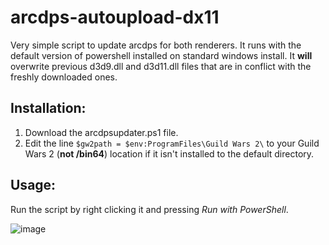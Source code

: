 # arcdps-autoupload-dx11
Very simple script to update arcdps for both renderers.
It runs with the default version of powershell installed on standard windows install.
It **will** overwrite previous d3d9.dll and d3d11.dll files that are in conflict with the freshly downloaded ones.

## Installation:
1. Download the arcdpsupdater.ps1 file.
2. Edit the line `$gw2path = $env:ProgramFiles\Guild Wars 2\` to your Guild Wars 2 (**not /bin64**) location if it isn't installed to the default directory.

## Usage:
Run the script by right clicking it and pressing _Run with PowerShell_.

![image](https://user-images.githubusercontent.com/90639113/135767122-56ea9bc1-8499-42ab-84da-5b8a8fe22f48.png)
